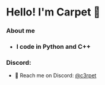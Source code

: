 # Hello! I'm Carpet 👋

<h3>About me<h3>
<ul>
  <li>I code in Python and C++</li>
</ul>

<h3>Discord:</h3>
<ul>
  <li>💬 Reach me on Discord: <a href="https://discordapp.com/users/c3rpet">@c3rpet</a></li>
</ul>
